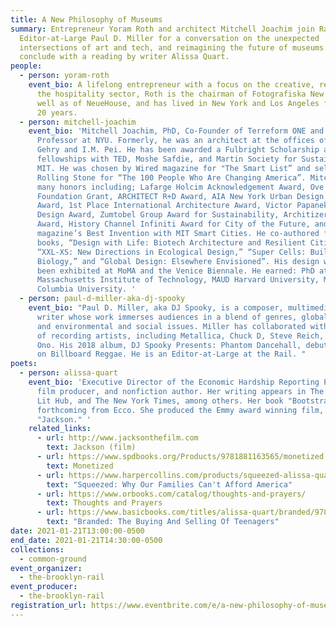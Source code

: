 ```yaml
---
title: A New Philosophy of Museums
summary: Entrepreneur Yoram Roth and architect Mitchell Joachim join Rail
  Editor-at-Large Paul D. Miller for a conversation on the unexpected
  intersections of art and tech, and reimagining the future of museums. We
  conclude with a reading by writer Alissa Quart.
people:
  - person: yoram-roth
    event_bio: A lifelong entrepreneur with a focus on the creative, real estate and
      the hospitality sector, Roth is the chairman of Fotografiska New York, as
      well as of NeueHouse, and has lived in New York and Los Angeles for over
      20 years.
  - person: mitchell-joachim
    event_bio: 'Mitchell Joachim, PhD, Co-Founder of Terreform ONE and an Associate
      Professor at NYU. Formerly, he was an architect at the offices of Frank
      Gehry and I.M. Pei. He has been awarded a Fulbright Scholarship and
      fellowships with TED, Moshe Safdie, and Martin Society for Sustainability,
      MIT. He was chosen by Wired magazine for "The Smart List” and selected by
      Rolling Stone for “The 100 People Who Are Changing America”. Mitchell won
      many honors including; Lafarge Holcim Acknowledgement Award, Ove Arup
      Foundation Grant, ARCHITECT R+D Award, AIA New York Urban Design Merit
      Award, 1st Place International Architecture Award, Victor Papanek Social
      Design Award, Zumtobel Group Award for Sustainability, Architizer A+
      Award, History Channel Infiniti Award for City of the Future, and Time
      magazine’s Best Invention with MIT Smart Cities. He co-authored four
      books, “Design with Life: Biotech Architecture and Resilient Cities,”
      “XXL-XS: New Directions in Ecological Design,” “Super Cells: Building with
      Biology,” and “Global Design: Elsewhere Envisioned”. His design work has
      been exhibited at MoMA and the Venice Biennale. He earned: PhD at
      Massachusetts Institute of Technology, MAUD Harvard University, M.Arch
      Columbia University. '
  - person: paul-d-miller-aka-dj-spooky
    event_bio: "Paul D. Miller, aka DJ Spooky, is a composer, multimedia artist, and
      writer whose work immerses audiences in a blend of genres, global culture,
      and environmental and social issues. Miller has collaborated with an array
      of recording artists, including Metallica, Chuck D, Steve Reich, and Yoko
      Ono. His 2018 album, DJ Spooky Presents: Phantom Dancehall, debuted at #3
      on Billboard Reggae. He is an Editor-at-Large at the Rail. "
poets:
  - person: alissa-quart
    event_bio: 'Executive Director of the Economic Hardship Reporting Project, poet,
      film producer, and nonfiction author. Her writing appears in The Nation,
      Lit Hub, and The New York Times, among others. Her book "Bootstrapped" is
      forthcoming from Ecco. She produced the Emmy award winning film,
      "Jackson." '
    related_links:
      - url: http://www.jacksonthefilm.com
        text: Jackson (film)
      - url: https://www.spdbooks.org/Products/9781881163565/monetized.aspx
        text: Monetized
      - url: https://www.harpercollins.com/products/squeezed-alissa-quart?variant=32117924986914
        text: "Squeezed: Why Our Families Can't Afford America"
      - url: https://www.orbooks.com/catalog/thoughts-and-prayers/
        text: Thoughts and Prayers
      - url: https://www.basicbooks.com/titles/alissa-quart/branded/9780738208626/
        text: "Branded: The Buying And Selling Of Teenagers"
date: 2021-01-21T13:00:00-0500
end_date: 2021-01-21T14:30:00-0500
collections:
  - common-ground
event_organizer:
  - the-brooklyn-rail
event_producer:
  - the-brooklyn-rail
registration_url: https://www.eventbrite.com/e/a-new-philosophy-of-museums-tickets-136887669705
---
```

